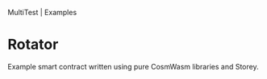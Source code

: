 MultiTest | Examples

# Rotator

Example smart contract written using pure CosmWasm libraries and Storey.
